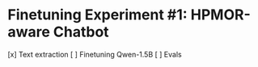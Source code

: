 # Finetuning Experiment #1: HPMOR-aware Chatbot

[x] Text extraction
[ ] Finetuning Qwen-1.5B
[ ] Evals
